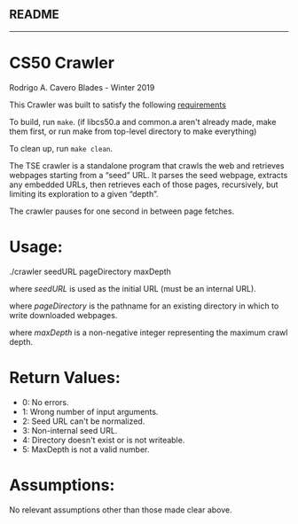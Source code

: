## README
---
# CS50 Crawler

Rodrigo A. Cavero Blades - Winter 2019

This Crawler was built to satisfy the following [requirements](https://github.com/cs50spring2021/tse-labs/blob/main/querier/REQUIREMENTS.md) 

To build, run `make`. (if libcs50.a and common.a aren't already made, make them first, or run make from top-level directory to make everything)

To clean up, run `make clean`.

The TSE crawler is a standalone program that crawls the web and retrieves webpages starting from a “seed” URL. It parses the seed webpage, extracts any embedded URLs, then retrieves each of those pages, recursively, but limiting its exploration to a given “depth”.

The crawler pauses for one second in between page fetches.

# Usage:

./crawler seedURL pageDirectory maxDepth

where *seedURL* is used as the initial URL (must be an internal URL).

where *pageDirectory* is the pathname for an existing directory in which to write downloaded webpages.

where *maxDepth* is a non-negative integer representing the maximum crawl depth.

# Return Values:
* 0: No errors.
* 1: Wrong number of input arguments.
* 2: Seed URL can't be normalized.
* 3: Non-internal seed URL.
* 4: Directory doesn't exist or is not writeable.
* 5: MaxDepth is not a valid number.

# Assumptions:
No relevant assumptions other than those made clear above.



